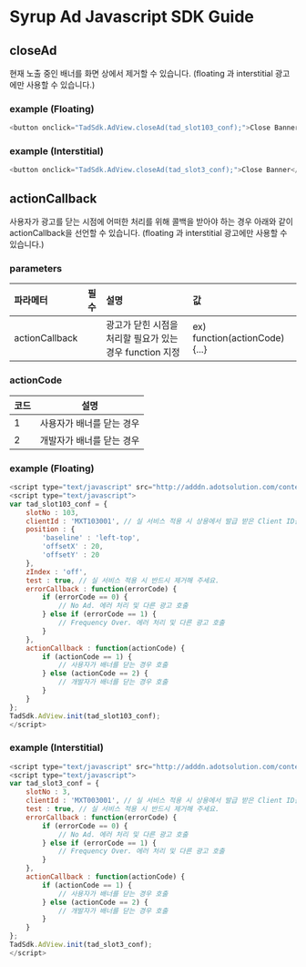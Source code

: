 # Syrup Ad Javascript SDK Guide
## closeAd
현재 노출 중인 배너를 화면 상에서 제거할 수 있습니다.
(floating 과 interstitial 광고에만 사용할 수 있습니다.)

### example (Floating)
```javascript
<button onclick="TadSdk.AdView.closeAd(tad_slot103_conf);">Close Banner</button>
```

### example (Interstitial)
```javascript
<button onclick="TadSdk.AdView.closeAd(tad_slot3_conf);">Close Banner</button>
```

## actionCallback
사용자가 광고를 닫는 시점에 어떠한 처리를 위해 콜백을 받아야 하는 경우 아래와 같이 actionCallback을 선언할 수 있습니다.
(floating 과 interstitial 광고에만 사용할 수 있습니다.)

### parameters
| 파라메터 | 필수 | 설명 | 값 |
|:---------|:----:|:-----|:---|
|actionCallback||광고가 닫힌 시점을 처리할 필요가 있는 경우 function 지정|ex) function(actionCode) {...}|

### actionCode
| 코드 | 설명 |
|:-----|:----:|
|1|사용자가 배너를 닫는 경우|
|2|개발자가 배너를 닫는 경우|

### example (Floating)
```javascript
<script type="text/javascript" src="http://adddn.adotsolution.com/contents/sdk/js/tad.min.js" charset="utf-8"></script>
<script type="text/javascript">
var tad_slot103_conf = {
    slotNo : 103,
    clientId : 'MXT103001', // 실 서비스 적용 시 상용에서 발급 받은 Client ID를 사용해 주세요.
    position : {
        'baseline' : 'left-top',
        'offsetX' : 20,
        'offsetY' : 20
    },
    zIndex : 'off',
    test : true, // 실 서비스 적용 시 반드시 제거해 주세요.
    errorCallback : function(errorCode) {
        if (errorCode == 0) {
            // No Ad. 에러 처리 및 다른 광고 호출
        } else if (errorCode == 1) {
            // Frequency Over. 에러 처리 및 다른 광고 호출
        }
    },
    actionCallback : function(actionCode) {
    	if (actionCode == 1) {
    		// 사용자가 배너를 닫는 경우 호출
    	} else (actionCode == 2) {
    	    // 개발자가 배너를 닫는 경우 호출
    	}
    }
};
TadSdk.AdView.init(tad_slot103_conf);
</script>
```

### example (Interstitial)
```javascript
<script type="text/javascript" src="http://adddn.adotsolution.com/contents/sdk/js/tad.min.js" charset="utf-8"></script>
<script type="text/javascript">
var tad_slot3_conf = {
    slotNo : 3,
    clientId : 'MXT003001', // 실 서비스 적용 시 상용에서 발급 받은 Client ID를 사용해 주세요.
    test : true, // 실 서비스 적용 시 반드시 제거해 주세요.
    errorCallback : function(errorCode) {
        if (errorCode == 0) {
            // No Ad. 에러 처리 및 다른 광고 호출
        } else if (errorCode == 1) {
            // Frequency Over. 에러 처리 및 다른 광고 호출
        }
    },
    actionCallback : function(actionCode) {
    	if (actionCode == 1) {
    		// 사용자가 배너를 닫는 경우 호출
    	} else (actionCode == 2) {
    	    // 개발자가 배너를 닫는 경우 호출
    	}
    }
};
TadSdk.AdView.init(tad_slot3_conf);
</script>
```
